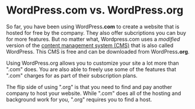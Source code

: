 # WordPress.com vs. WordPress.org

So far, you have been using WordPress<strong>.com</strong> to create a website that is hosted for free by the company. They also offer subcriptions you can buy for more features. But no matter what, Wordpress.com uses a *modified* version of the [content management system (CMS)](https://en.wikipedia.org/wiki/Content_management_system) that is also called WordPress. This CMS is free and can be downloaded from WordPress<strong>.org</strong>.

Using WordPress.org allows you to customize your site a lot more than ".com" does. You are also able to freely use some of the features that ".com" charges for as part of their subscription plans.

The flip side of using ".org" is that you need to find and pay another company to host your website. While ".com" does all of the hosting and background work for you, ".org" requires you to find a host.
